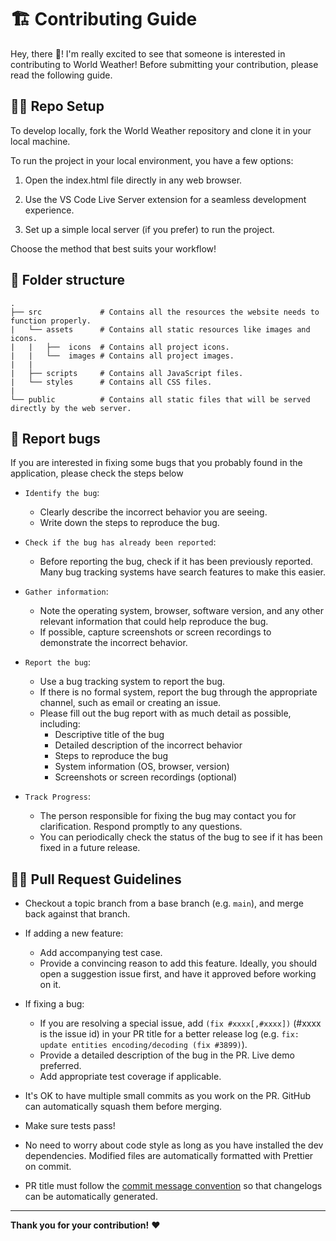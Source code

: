 
# :building_construction: Contributing Guide

Hey, there :wave:! I'm really excited to see that someone is interested in contributing to World Weather! Before submitting your contribution, please read the following guide.

## :man_technologist: Repo Setup

To develop locally, fork the World Weather repository and clone it in your local machine.

To run the project in your local environment, you have a few options:

1. Open the index.html file directly in any web browser.

2. Use the VS Code Live Server extension for a seamless development experience.

3. Set up a simple local server (if you prefer) to run the project.

Choose the method that best suits your workflow!

## :file_folder: Folder structure

```
.
├── src             # Contains all the resources the website needs to function properly.
|   └── assets      # Contains all static resources like images and icons.
|   |   ├──  icons  # Contains all project icons.
|   |   └──  images # Contains all project images.
|   |
|   ├── scripts     # Contains all JavaScript files.
|   └── styles      # Contains all CSS files.
|
└── public          # Contains all static files that will be served directly by the web server.
```

## :bug: Report bugs

If you are interested in fixing some bugs that you probably found in the application, please check the steps below

- `Identify the bug`:

     - Clearly describe the incorrect behavior you are seeing.
     - Write down the steps to reproduce the bug.

- `Check if the bug has already been reported`:

     - Before reporting the bug, check if it has been previously reported. Many bug tracking systems have search features to make this easier.

- `Gather information`:

     - Note the operating system, browser, software version, and any other relevant information that could help reproduce the bug.
     - If possible, capture screenshots or screen recordings to demonstrate the incorrect behavior.

- `Report the bug`:

     - Use a bug tracking system to report the bug.
     - If there is no formal system, report the bug through the appropriate channel, such as email or creating an issue.
     - Please fill out the bug report with as much detail as possible, including:
         - Descriptive title of the bug
         - Detailed description of the incorrect behavior
         - Steps to reproduce the bug
         - System information (OS, browser, version)
         - Screenshots or screen recordings (optional)

- `Track Progress`:

     - The person responsible for fixing the bug may contact you for clarification. Respond promptly to any questions.
     - You can periodically check the status of the bug to see if it has been fixed in a future release.

## :construction_worker_man: Pull Request Guidelines

- Checkout a topic branch from a base branch (e.g. `main`), and merge back against that branch.

- If adding a new feature:
	- Add accompanying test case.
	- Provide a convincing reason to add this feature. Ideally, you should open a suggestion issue first, and have it approved before working on it.

- If fixing a bug:

  - If you are resolving a special issue, add `(fix #xxxx[,#xxxx])` (#xxxx is the issue id) in your PR title for a better release log (e.g. `fix: update entities encoding/decoding (fix #3899)`).
  - Provide a detailed description of the bug in the PR. Live demo preferred.
  - Add appropriate test coverage if applicable.

- It's OK to have multiple small commits as you work on the PR. GitHub can automatically squash them before merging.

- Make sure tests pass!

- No need to worry about code style as long as you have installed the dev dependencies. Modified files are automatically formatted with Prettier on commit.

- PR title must follow the [commit message convention](./.github/commit-convention.md) so that changelogs can be automatically generated.

---

**Thank you for your contribution!** :heart:
